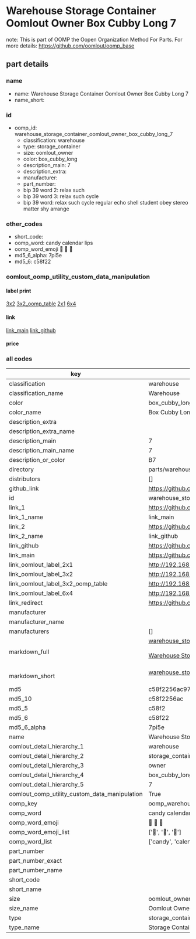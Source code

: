 # Warehouse Storage Container Oomlout Owner Box Cubby Long 7  

note: This is part of OOMP the Oopen Organization Method For Parts. For more details: https://github.com/oomlout/oomp_base

##  part details
  







### name
* name: Warehouse Storage Container Oomlout Owner Box Cubby Long 7
* name_short: 
### id
* oomp_id: warehouse_storage_container_oomlout_owner_box_cubby_long_7
  * classification: warehouse
  * type: storage_container
  * size: oomlout_owner
  * color: box_cubby_long
  * description_main: 7
  * description_extra: 
  * manufacturer: 
  * part_number: 
  * bip 39 word 2: relax such
  * bip 39 word 3: relax such cycle
  * bip 39 word: relax such cycle regular echo shell student obey stereo matter shy arrange

### other_codes
* short_code: 
* oomp_word: candy calendar lips
* oomp_word_emoji :candy: :calendar: :lips:
* md5_6_alpha: 7pi5e
* md5_6: c58f22






### oomlout_oomp_utility_custom_data_manipulation
#### label print
[3x2](http://192.168.1.245:1112/?label=oomp%207pi5e)
[3x2_oomp_table](http://192.168.1.108:1112/?label=oomp%207pi5e)
[2x1](http://192.168.1.242:1112/?label=oomp%207pi5e)
[6x4](http://192.168.1.55:1112/?label=oomp%207pi5e)    

#### link

[link_main](https://github.com/oomlout/oomlout_oomp_version_1_messy/tree/main/parts/warehouse_storage_container_oomlout_owner_box_cubby_long_7) [link_github](https://github.com/oomlout/oomlout_oomp_version_1_messy/tree/main/parts/warehouse_storage_container_oomlout_owner_box_cubby_long_7)                             

#### price







### all codes 
| key | value |  
| --- | --- |  
| classification | warehouse |  
| classification_name | Warehouse |  
| color | box_cubby_long |  
| color_name | Box Cubby Long |  
| description_extra |  |  
| description_extra_name |  |  
| description_main | 7 |  
| description_main_name | 7 |  
| description_or_color | B7 |  
| directory | parts/warehouse_storage_container_oomlout_owner_box_cubby_long_7 |  
| distributors | [] |  
| github_link | https://github.com/oomlout/oomlout_oomp_part_src/tree/main/parts/warehouse_storage_container_oomlout_owner_box_cubby_long_7 |  
| id | warehouse_storage_container_oomlout_owner_box_cubby_long_7 |  
| link_1 | https://github.com/oomlout/oomlout_oomp_version_1_messy/tree/main/parts/warehouse_storage_container_oomlout_owner_box_cubby_long_7 |  
| link_1_name | link_main |  
| link_2 | https://github.com/oomlout/oomlout_oomp_version_1_messy/tree/main/parts/warehouse_storage_container_oomlout_owner_box_cubby_long_7 |  
| link_2_name | link_github |  
| link_github | https://github.com/oomlout/oomlout_oomp_version_1_messy/tree/main/parts/warehouse_storage_container_oomlout_owner_box_cubby_long_7 |  
| link_main | https://github.com/oomlout/oomlout_oomp_version_1_messy/tree/main/parts/warehouse_storage_container_oomlout_owner_box_cubby_long_7 |  
| link_oomlout_label_2x1 | http://192.168.1.242:1112/?label=oomp%207pi5e |  
| link_oomlout_label_3x2 | http://192.168.1.245:1112/?label=oomp%207pi5e |  
| link_oomlout_label_3x2_oomp_table | http://192.168.1.108:1112/?label=oomp%207pi5e |  
| link_oomlout_label_6x4 | http://192.168.1.55:1112/?label=oomp%207pi5e |  
| link_redirect | https://github.com/oomlout/oomlout_oomp_version_1_messy/tree/main/parts/warehouse_storage_container_oomlout_owner_box_cubby_long_7 |  
| manufacturer |  |  
| manufacturer_name |  |  
| manufacturers | [] |  
| markdown_full | [warehouse_storage_container_oomlout_owner_box_cubby_long_7](none)<br>[](none)<br>[Warehouse Storage Container Oomlout Owner Box Cubby Long 7](none)<br><br> |  
| markdown_short | [warehouse_storage_container_oomlout_owner_box_cubby_long_7](none)<br><br> |  
| md5 | c58f2256ac97faef15a2fb4c6db61da8 |  
| md5_10 | c58f2256ac |  
| md5_5 | c58f2 |  
| md5_6 | c58f22 |  
| md5_6_alpha | 7pi5e |  
| name | Warehouse Storage Container Oomlout Owner Box Cubby Long 7 |  
| oomlout_detail_hierarchy_1 | warehouse |  
| oomlout_detail_hierarchy_2 | storage_container |  
| oomlout_detail_hierarchy_3 | owner |  
| oomlout_detail_hierarchy_4 | box_cubby_long |  
| oomlout_detail_hierarchy_5 | 7 |  
| oomlout_oomp_utility_custom_data_manipulation | True |  
| oomp_key | oomp_warehouse_storage_container_oomlout_owner_box_cubby_long_7 |  
| oomp_word | candy calendar lips |  
| oomp_word_emoji | :candy: :calendar: :lips: |  
| oomp_word_emoji_list | [':candy:', ':calendar:', ':lips:'] |  
| oomp_word_list | ['candy', 'calendar', 'lips'] |  
| part_number |  |  
| part_number_exact |  |  
| part_number_name |  |  
| short_code |  |  
| short_name |  |  
| size | oomlout_owner |  
| size_name | Oomlout Owner |  
| type | storage_container |  
| type_name | Storage Container |  
